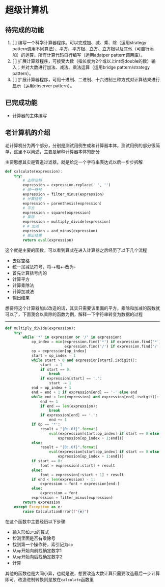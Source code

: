 # 超级计算机

## 待完成的功能

1. [ ]  编写一个科学计算器程序。可以完成加、减、乘、除（运用strategy pattern调用不同算法）、平方、平方根、立方、立方根以及其他（可自行添加）的运算。所有计算代码自行编写（运用adatper pattern调用库）。
2. [ ]  扩展计算器程序，可接受大数（指长度为2个或以上int或double的数）输入；并对大数进行加法、减法、乘法运算（运用bridge pattern/strategy pattern）。
3. [ ]  扩展计算器程序，可用十进制、二进制、十六进制三种方式对计算结果进行显示（运用observer pattern）。

## 已完成功能

* 计算器的主体编写

## 老计算机的介绍

老计算机分为两个部分，分别是测试用例生成和计算器本体，测试用例的部分很简单，这里不以阐述，主要是解释计算器本体的部分

主要思想其实是管道过滤器，就是给定一个字符串表达式以后一步步拆解

```python
def calculate(expression):
    try:
        # 去除空格
        expression = expression.replace(' ', '')
        # 统一符号
        expression = filter_minus(expression)
        # 计算括号
        expression = parenthesis(expression)
        # 平方
        expression = square(expression)
        # 乘除
        expression = multiply_divide(expression)
        # # 加减
        expression = and_minus(expression)
        # 输出结果
        return eval(expression)

```

这个就是主要的函数，可以看到算式在进入计算器之后经历了以下几个流程

* 去除空格
* 统一加减法符号，将-+和+-改为-
* 首先计算括号内的
* 计算平方
* 计算乘除法
* 计算加减法
* 输出结果

想要将这个计算器加以改造的话，其实只需要该里面的平方，乘除和加减的函数就可以了，下面我会以乘除的函数为例，解释一下字符串转变为数据的过程

---

```python
def multiply_divide(expression):
    try:
        while '*' in expression or '/' in expression:
            op_index = min(expression.find('*') if expression.find('*') > 0 else 999,
                           expression.find('/') if expression.find('/') > 0 else 999)
            op = expression[op_index]
            start = op_index - 1
            while start > 0 and expression[start].isdigit():
                start -= 1
                if start == 0:
                    break
                if expression[start] == '.':
                    start -= 1
            end = op_index + 1
            end = end + 1 if expression[end] == '-' else end
            while end < len(expression) and expression[end].isdigit():
                end += 1
                if end == len(expression):
                    break
                if expression[end] == '.':
                    end += 1
            if op == '*':
                result = "{0:.6f}".format(
                    eval(expression[start:op_index] if start == 0 else expression[start + 1:op_index]) * eval(
                        expression[op_index + 1:end]))
            else:
                result = "{0:.6f}".format(
                    eval(expression[start:op_index] if start == 0 else expression[start + 1:op_index]) / eval(
                        expression[op_index + 1:end]))
            if start == 0:
                font = expression[:start] + result
            else:
                font = expression[:start + 1] + result
            if end < len(expression) - 1:
                expression = font + expression[end:]
            else:
                expression = font
            expression = filter_minus(expression)
        return expression
    except Exception as e:
        raise CalculationError(f"{e}")

```

在这个函数中主要经历以下步骤

* 输入形如`3*2`的算式
* 检测里面是否有乘除号
* 找到第一个操作符，索引记为`op`
* 从`op`开始向前找确定数字1
* 从`op`开始向后找确定数字2
* 计算

其他的函数也是大同小异，也就是说，想要改造大数计算只需要改造最后一步计算即可，改造进制转换则是放在`calculate`函数里
